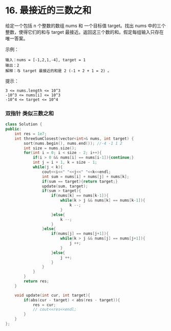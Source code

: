 # 16. 最接近的三数之和

给定一个包括 n 个整数的数组 nums 和 一个目标值 target。找出 nums 中的三个整数，使得它们的和与 target 最接近。返回这三个数的和。假定每组输入只存在唯一答案。

示例：

    输入：nums = [-1,2,1,-4], target = 1
    输出：2
    解释：与 target 最接近的和是 2 (-1 + 2 + 1 = 2) 。

提示：

    3 <= nums.length <= 10^3
    -10^3 <= nums[i] <= 10^3
    -10^4 <= target <= 10^4

### 双指针 类似三数之和
```c++
class Solution {
public:
    int res = 1e7;
    int threeSumClosest(vector<int>& nums, int target) {
        sort(nums.begin(), nums.end()); //-4 -1 1 2
        int size = nums.size();
        for(int i = 0; i < size - 2; i++){
            if(i > 0 && nums[i] == nums[i-1]){continue;}
            int j = i + 1, k = size - 1;
            while(j < k){
                cout<<i<<" "<<j<<" "<<k<<endl;
                int sum = nums[i] + nums[j] + nums[k];
                if(sum == target){return target;}
                update(sum, target);
                if(sum > target){
                    if(nums[k] == nums[k-1]){
                        while(k > j && nums[k] == nums[k-1]){
                            k --;
                        }
                    }else{
                        k --;
                    }
                }else{
                    if(nums[j] == nums[j+1]){
                        while(k > j && nums[j] == nums[j+1]){
                            j ++;
                        }
                    }else{
                        j ++;
                    }
                }     
            }
        }
        return res;
    }

    void update(int cur, int target){
        if(abs(cur - target) < abs(res - target)){
            res = cur;
            // cout<<res<<endl;
        }
    }
};
```